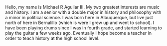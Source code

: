 Hello, my name is Michael R Aguilar III. My two greatest interests are music and history. 
I am a senior with a double major in history and philosophy with a minor in political science.
I was born here in Albuquerque, but live just north of here in Bernalillo (which is were I grew up and went to school).
I have been playing drums since I was in fourth grade, and started learning to play the guitar a few weeks ago.
Eventually I hope become a teacher in order to teach history at the high school level.

